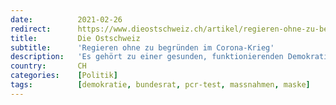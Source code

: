 ```yaml
---
date:          2021-02-26
redirect:      https://www.dieostschweiz.ch/artikel/regieren-ohne-zu-begruenden-im-corona-krieg-lDE8Ok5
title:         Die Ostschweiz
subtitle:      'Regieren ohne zu begründen im Corona-Krieg'
description:   'Es gehört zu einer gesunden, funktionierenden Demokratie, dass neue staatliche Massnahme öffentlich debattiert werden - je umstrittener, um so mehr und erst recht bei einschneidenden Beschränkungen von Freiheitsrechten. Ein Gastbeitrag von Erwin Kessler.'
country:       CH
categories:    [Politik]
tags:          [demokratie, bundesrat, pcr-test, massnahmen, maske]
---
```

